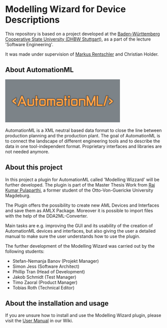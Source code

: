 # Modelling Wizard for Device Descriptions 

This repository is based on a project developed at the [Baden-Württemberg Cooperative State University (DHBW Stuttgart)](https://www.dhbw-stuttgart.de/), 
as a part of the lecture 'Software Engineering'.

It was made under supervision of [Markus Rentschler](http://wwwlehre.dhbw-stuttgart.de/~rentschler/) and Christian Holder.

## About AutomationML
![alt text](https://github.com/DekaAthlos/TINF19C-ModellingWizard/blob/master/PROJECT/Git/automationML.png "Logo AutomationML")

AutomationML is a XML neutral based data format to close the line between production planning and the production plant. The goal of AutomationML is to connect the landscape of  different engineering tools and to describe the data in one tool-independent format. Proprietary interfaces and libraries are not needed anymore. 

## About this project

In this project a plugin for AutomationML called 'Modelling Wizzard' will be further developed. The plugin is part of the Master Thesis Work from [Raj Kumar Pulaparthi](https://github.com/Rajkumarpulaparthi/ModellingWizard), a former student of the Otto-Von-Guericke University Magdeburg. 

The Plugin offers the possibility to create new AML Devices and Interfaces and save them as AMLX Package. Moreover it is possible to import files with the help of the DDA2ML-Converter.

Main tasks are e.g. improving the GUI and its usability of the creation of AutomationML devices and interfaces, but also giving the user a detailed manual to make sure the user understands how to use the plugin.

The further development of the Modelling Wizard was carried out by the following students:

  * Stefan-Nemanja Banov	(Projekt Manager) 
  * Simon Jess	(Software Architect)
  * Phillip Tran	       	(Head of Development)
  * Jakob Schmidt	      	(Test Manager)
  * Timo Zaoral		       	(Product Manager)
  * Tobias Roth			(Technical Editor)
  

## About the installation and usage

If you are unsure how to install and use the Modelling Wizard plugin, please visit the [User Manual](https://github.com/DekaAthlos/TINF19C-ModellingWizard/wiki/6.-User-Manual) in our Wiki.


